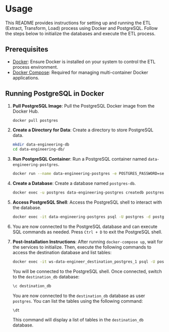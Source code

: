 # Usage

This README provides instructions for setting up and running the ETL (Extract, Transform, Load) process using Docker and PostgreSQL. Follow the steps below to initialize the databases and execute the ETL process.

## Prerequisites

- [Docker](https://docs.docker.com/get-docker/): Ensure Docker is installed on your system to control the ETL process environment.
- [Docker Compose](https://docs.docker.com/compose/): Required for managing multi-container Docker applications.

## Running PostgreSQL in Docker

1. **Pull PostgreSQL Image**: Pull the PostgreSQL Docker image from the Docker Hub.
    ```bash
    docker pull postgres
    ```

2. **Create a Directory for Data**: Create a directory to store PostgreSQL data.
    ```bash
    mkdir data-engineering-db
    cd data-engineering-db/
    ```

3. **Run PostgreSQL Container**: Run a PostgreSQL container named `data-engineering-postgres`.
    ```bash
    docker run --name data-engineering-postgres -e POSTGRES_PASSWORD=secret -d postgres
    ```

4. **Create a Database**: Create a database named `postgres-db`.
    ```bash
    docker exec -u postgres data-engineering-postgres createdb postgres-db
    ```

5. **Access PostgreSQL Shell**: Access the PostgreSQL shell to interact with the database.
    ```bash
    docker exec -it data-engineering-postgres psql -U postgres -d postgres-db
    ```

6. You are now connected to the PostgreSQL database and can execute SQL commands as needed. Press `Ctrl + D` to exit the PostgreSQL shell.

7. **Post-Installation Instructions**:
    After running `docker-compose up`, wait for the services to initialize. Then, execute the following commands to access the destination database and list tables:
    
    ```bash
    docker exec -it ws-data-engineer_destination_postgres_1 psql -U postgres
    ```

    You will be connected to the PostgreSQL shell. Once connected, switch to the `destination_db` database:

    ```sql
    \c destination_db
    ```

    You are now connected to the `destination_db` database as user `postgres`. You can list the tables using the following command:

    ```sql
    \dt
    ```

    This command will display a list of tables in the `destination_db` database.